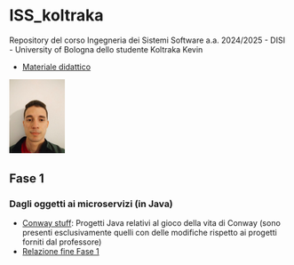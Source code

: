 # ISS_koltraka
Repository del corso Ingegneria dei Sistemi Software a.a. 2024/2025 - DISI - University of Bologna dello studente Koltraka Kevin
* [Materiale didattico](iss25Material/docs/_build/html)

<img src="la_mia_faccia/kevin.jpeg" alt="Descrizione" width="100">

<h2 id="Fase1">Fase 1</h2>

### Dagli oggetti ai microservizi (in Java)
* [Conway stuff](conway_stuff): Progetti Java relativi al gioco della vita di Conway (sono presenti esclusivamente quelli con delle modifiche rispetto ai progetti forniti dal professore)
* [Relazione fine Fase 1](relazione_fase1/Fase1ISS25-KoltrakaKevin.pdf)
